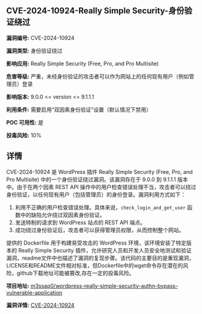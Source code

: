 ## CVE-2024-10924-Really Simple Security-身份验证绕过

**漏洞编号:** CVE-2024-10924

**漏洞类型:** 身份验证绕过

**影响应用:** Really Simple Security (Free, Pro, and Pro Multisite)

**危害等级:** 严重，未经身份验证的攻击者可以作为网站上的任何现有用户（例如管理员）登录

**影响版本:** 9.0.0 <= version <= 9.1.1.1

**利用条件:** 需要启用“双因素身份验证”设置（默认情况下禁用）

**POC 可用性:** 是

**投毒风险:** 10%

## 详情

CVE-2024-10924 是 WordPress 插件 Really Simple Security (Free, Pro, and Pro Multisite) 中的一个身份验证绕过漏洞。该漏洞存在于 9.0.0 到 9.1.1.1 版本中。由于在两个因素 REST API 操作中的用户检查错误处理不当，攻击者可以绕过身份验证，以任何现有用户（包括管理员）的身份登录。漏洞利用方式如下：

1.  利用不正确的用户检查错误处理。具体来说，`check_login_and_get_user` 函数中的缺陷允许绕过双因素身份验证。
2.  发送特制的请求到 WordPress 站点的 REST API 端点。
3.  成功绕过身份验证后，攻击者可以获得管理员权限，从而控制整个网站。

提供的 Dockerfile 用于构建易受攻击的 WordPress 环境，该环境安装了特定版本的 Really Simple Security 插件，允许研究人员和开发人员安全地测试和验证漏洞，readme文件中也描述了漏洞的复现步骤。该代码的主要目的是重现漏洞，LICENSE和README文件相对标准，但Dockerfile中的wget命令存在潜在的风险，github下载地址可能被篡改,存在一定的投毒风险。

**项目地址:** [m3ssap0/wordpress-really-simple-security-authn-bypass-vulnerable-application](https://github.com/m3ssap0/wordpress-really-simple-security-authn-bypass-vulnerable-application)

**漏洞详情:** [CVE-2024-10924](https://nvd.nist.gov/vuln/detail/CVE-2024-10924)